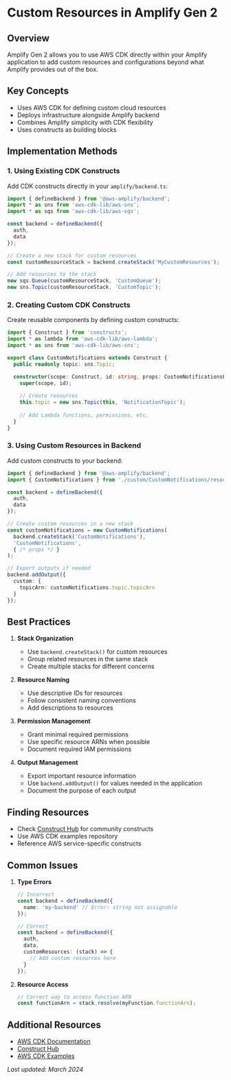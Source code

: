 # Custom Resources in Amplify Gen 2

## Overview
Amplify Gen 2 allows you to use AWS CDK directly within your Amplify application to add custom resources and configurations beyond what Amplify provides out of the box.

## Key Concepts
- Uses AWS CDK for defining custom cloud resources
- Deploys infrastructure alongside Amplify backend
- Combines Amplify simplicity with CDK flexibility
- Uses constructs as building blocks

## Implementation Methods

### 1. Using Existing CDK Constructs
Add CDK constructs directly in your `amplify/backend.ts`:

```typescript
import { defineBackend } from '@aws-amplify/backend';
import * as sns from 'aws-cdk-lib/aws-sns';
import * as sqs from 'aws-cdk-lib/aws-sqs';

const backend = defineBackend({
  auth,
  data
});

// Create a new stack for custom resources
const customResourceStack = backend.createStack('MyCustomResources');

// Add resources to the stack
new sqs.Queue(customResourceStack, 'CustomQueue');
new sns.Topic(customResourceStack, 'CustomTopic');
```

### 2. Creating Custom CDK Constructs
Create reusable components by defining custom constructs:

```typescript
import { Construct } from 'constructs';
import * as lambda from 'aws-cdk-lib/aws-lambda';
import * as sns from 'aws-cdk-lib/aws-sns';

export class CustomNotifications extends Construct {
  public readonly topic: sns.Topic;

  constructor(scope: Construct, id: string, props: CustomNotificationsProps) {
    super(scope, id);
    
    // Create resources
    this.topic = new sns.Topic(this, 'NotificationTopic');
    
    // Add Lambda functions, permissions, etc.
  }
}
```

### 3. Using Custom Resources in Backend
Add custom constructs to your backend:

```typescript
import { defineBackend } from '@aws-amplify/backend';
import { CustomNotifications } from './custom/CustomNotifications/resource';

const backend = defineBackend({
  auth,
  data
});

// Create custom resources in a new stack
const customNotifications = new CustomNotifications(
  backend.createStack('CustomNotifications'),
  'CustomNotifications',
  { /* props */ }
);

// Export outputs if needed
backend.addOutput({
  custom: {
    topicArn: customNotifications.topic.topicArn
  }
});
```

## Best Practices

1. **Stack Organization**
   - Use `backend.createStack()` for custom resources
   - Group related resources in the same stack
   - Create multiple stacks for different concerns

2. **Resource Naming**
   - Use descriptive IDs for resources
   - Follow consistent naming conventions
   - Add descriptions to resources

3. **Permission Management**
   - Grant minimal required permissions
   - Use specific resource ARNs when possible
   - Document required IAM permissions

4. **Output Management**
   - Export important resource information
   - Use `backend.addOutput()` for values needed in the application
   - Document the purpose of each output

## Finding Resources
- Check [Construct Hub](https://constructs.dev/) for community constructs
- Use AWS CDK examples repository
- Reference AWS service-specific constructs

## Common Issues

1. **Type Errors**
   ```typescript
   // Incorrect
   const backend = defineBackend({
     name: 'my-backend' // Error: string not assignable
   });

   // Correct
   const backend = defineBackend({
     auth,
     data,
     customResources: (stack) => {
       // Add custom resources here
     }
   });
   ```

2. **Resource Access**
   ```typescript
   // Correct way to access function ARN
   const functionArn = stack.resolve(myFunction.functionArn);
   ```

## Additional Resources
- [AWS CDK Documentation](https://docs.aws.amazon.com/cdk/latest/guide/)
- [Construct Hub](https://constructs.dev/)
- [AWS CDK Examples](https://github.com/aws-samples/aws-cdk-examples)

_Last updated: March 2024_ 